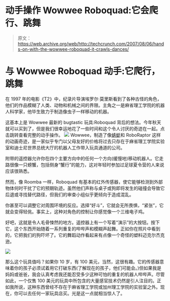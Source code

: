 # 动手操作 Wowwee Roboquad:它会爬行、跳舞

> 原文：<https://web.archive.org/web/http://techcrunch.com/2007/08/06/hands-on-with-the-wowwee-roboquad-it-crawls-dances/>

# 与 Wowwee Roboquad 动手:它爬行，跳舞

在 1997 年的电影《T2》中，纪录片导演埃罗尔·莫里斯看到了各种古怪的角色，他们的作品模糊了人类、动物和机械之间的界限。主角之一是麻省理工学院的机器人科学家，他毕生致力于制造像虫子一样移动的机器。

这基本上是 Wowwee 最新的 bugtastic 玩具:Roboquad 背后的想法。今年秋天就可以买到了，但是我们很幸运地花了一些时间和这个令人讨厌的奇迹在一起。点击跳转查看完整的动手操作。
 ![](img/3ad27f75504304dde746713b958db82f.png)
Wowwee，制造了像[蜻蜓](https://web.archive.org/web/20201028222637/http://crunchgear.com/2007/02/07/wowee-dragonfly-hands-on-verdict-awesome)和 RoboRaptor 这样的动画奇迹，是一家似乎专门以父母友好的价格将过去只存在于麻省理工学院实验室和迪士尼世界总统大厅的机器人工作带入玩具通道的公司。

附带的遥控器允许你在四个主要方向中的任何一个方向(缓慢地)移动机器人。它走路很像一只螃蟹，包括侧身“蟹行”的能力，这对年轻时参加过足球夏令营的人来说应该很熟悉。


然而，像 Roomba 一样，Roboquad 有基本的红外传感器，使它能够检测到外部物体何时干扰了它的预期轨迹。虽然他们声称与桌子或狗即将发生的碰撞会导致它后退或寻找替代路径，但我们的审查小组似乎更倾向于造成混乱。

你甚至可以调整它对周围环境的反应。选择“好斗”，它就会无所畏惧，“紧张”，它就会变得轻佻。事实上，这种对角色的控制让你感觉像一个三维电子鸡。

好吧，这就是令人毛骨悚然的地方。遥控器上有一个写着“演示”的大按钮。按下它，这个东西开始随着一系列重复的哔哔声和模糊声起舞。正如你在照片中看到的，它把我们的狗吓坏了。它的舞蹈动作看起来有点像一个奇怪的塑料迈克尔杰克逊。

![](img/7bca22aa04fe2ff0b73d1da768222d5b.png)

那么这个玩具值吗？如果你 10 岁，有 100 美元，当然，这很有趣。它的传感器意味着你的孩子必须试着用它打破东西(了解现在的孩子，他们可能会。)但如果我是妈妈或爸爸，我会认真考虑我还能忍受多少这种可怕的重复的机器人哔哔声。尽管如此，一个仅售 100 美元的玩具中所包含的大量感官技术仍然是引人注目的。正如我所说，这种东西曾经不存在于麻省理工学院或加州理工学院的实验室之外。现在，你可以去任何一家玩具店买。光是这一点就相当惊人了。